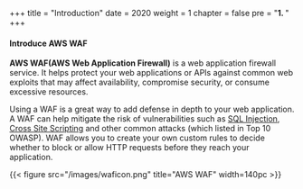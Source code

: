 +++
title = "Introduction"
date = 2020
weight = 1
chapter = false
pre = "<b>1. </b>"
+++

#### Introduce AWS WAF

**AWS WAF(AWS Web Application Firewall)** is a web application firewall service. It helps protect your web applications or APIs against common web exploits that may affect availability, compromise security, or consume excessive resources.

Using a WAF is a great way to add defense in depth to your web application. A WAF can help mitigate the risk of vulnerabilities such as [SQL Injection](https://owasp.org/www-community/attacks/SQL_Injection), [Cross Site Scripting](https://owasp.org/www-community/attacks/xss/) and other common attacks (which listed in Top 10 OWASP). WAF allows you to create your own custom rules to decide whether to block or allow HTTP requests before they reach your application.

{{< figure src="/images/waficon.png" title="AWS WAF" width=140pc >}}